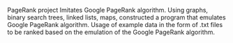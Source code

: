 PageRank project
Imitates Google PageRank algorithm.
Using graphs, binary search trees, linked lists, maps, constructed a program that emulates Google
PageRank algorithm.
Usage of example data in the form of .txt files to be ranked based on the emulation of the Google
PageRank algorithm.

